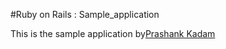 #Ruby on Rails : Sample_application

This is the sample application
by[Prashank Kadam](pstepper7@gmail.com)